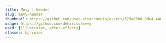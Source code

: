 ```yaml
---
title: Mevy | Header
slug: mevy-header
thumbnail: https://github.com/user-attachments/assets/829a86b8-8dc4-4403-9da4-536daaefbd11
usage: https://github.com/dekirisu/mevy
used: [illustrator, after-effects]
classes: bg-cover
---
```

